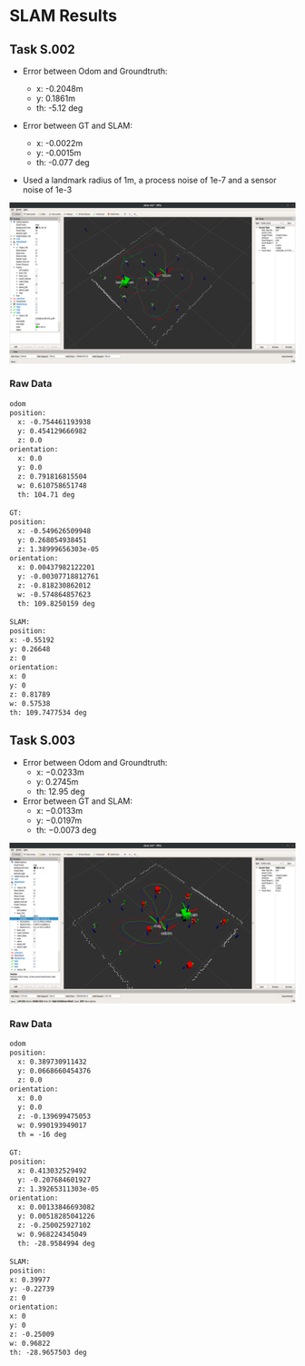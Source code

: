 # SLAM Results

## Task S.002
- Error between Odom and Groundtruth:
  - x: -0.2048m
  - y: 0.1861m
  - th: -5.12 deg
- Error between GT and SLAM:
  - x: -0.0022m
  - y: -0.0015m
  - th: -0.077 deg

- Used a landmark radius of 1m, a process noise of 1e-7 and a sensor noise of 1e-3

![L.002 Results](nuslam/doc/L002Results.png)

### Raw Data
```
odom
position:
  x: -0.754461193938
  y: 0.454129666982
  z: 0.0
orientation:
  x: 0.0
  y: 0.0
  z: 0.791816815504
  w: 0.610758651748
  th: 104.71 deg

GT:
position:
  x: -0.549626509948
  y: 0.268054938451
  z: 1.38999656303e-05
orientation:
  x: 0.00437982122201
  y: -0.00307718812761
  z: -0.818230862012
  w: -0.574864857623
  th: 109.8250159 deg

SLAM:
position:
x: -0.55192
y: 0.26648
z: 0
orientation:
x: 0
y: 0
z: 0.81789
w: 0.57538
th: 109.7477534 deg
```
## Task S.003

- Error between Odom and Groundtruth:
  - x: −0.0233m
  - y: 0.2745m
  - th: 12.95 deg
- Error between GT and SLAM:
  - x: −0.0133m
  - y: −0.0197m
  - th: −0.0073 deg

![L.003 Results](nuslam/doc/L003Results.png)

### Raw Data
```
odom
position:
  x: 0.389730911432
  y: 0.0668660454376
  z: 0.0
orientation:
  x: 0.0
  y: 0.0
  z: -0.139699475053
  w: 0.990193949017
  th = -16 deg

GT:
position:
  x: 0.413032529492
  y: -0.207684601927
  z: 1.39265311303e-05
orientation:
  x: 0.00133846693082
  y: 0.00518285041226
  z: -0.250025927102
  w: 0.968224345049
  th: -28.9584994 deg

SLAM:
position:
x: 0.39977
y: -0.22739
z: 0
orientation:
x: 0
y: 0
z: -0.25009
w: 0.96822
th: -28.9657503 deg
```
